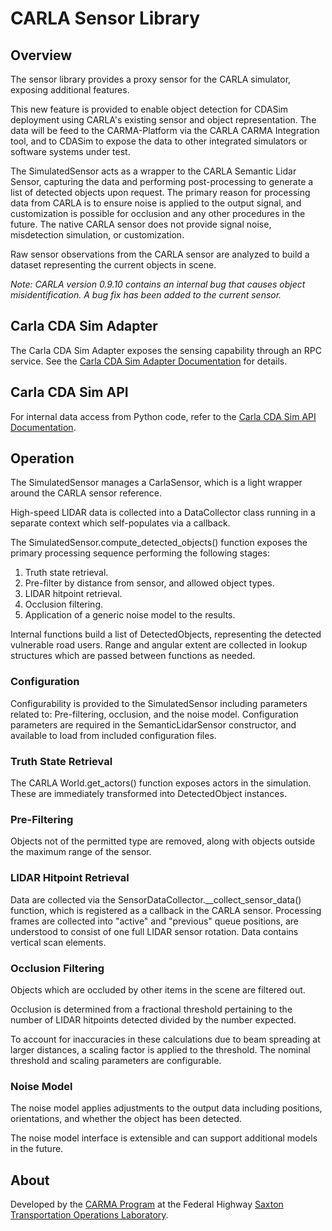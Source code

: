 # CARLA Sensor Library

## Overview

The sensor library provides a proxy sensor for the CARLA simulator, exposing additional features.

This new feature is provided to enable object detection for CDASim deployment using CARLA's existing sensor and object
representation. The data will be feed to the CARMA-Platform via the CARLA CARMA Integration tool, and to CDASim to
expose the data to other integrated simulators or software systems under test.

The SimulatedSensor acts as a wrapper to the CARLA Semantic Lidar Sensor, capturing the data and performing
post-processing to generate a list of detected objects upon request. The primary reason for processing data from CARLA
is to ensure noise is applied to the output signal, and customization is possible for occlusion and any other procedures
in the future. The native CARLA sensor does not provide signal noise, misdetection simulation, or customization.

Raw sensor observations from the CARLA sensor are analyzed to build a dataset representing the current objects in scene.

_Note: CARLA version 0.9.10 contains an internal bug that causes object misidentification. A bug fix has been added to the current sensor._

## Carla CDA Sim Adapter

The Carla CDA Sim Adapter exposes the sensing capability through an RPC service. See
the [Carla CDA Sim Adapter Documentation](doc/CarlaCDASimAdapter.md) for details.

## Carla CDA Sim API

For internal data access from Python code, refer to
the [Carla CDA Sim API Documentation](doc/CarlaCDASimAPI.md).

## Operation

The SimulatedSensor manages a CarlaSensor, which is a light wrapper around the CARLA sensor reference.

High-speed LIDAR data is collected into a DataCollector class running in a separate context which self-populates via a
callback.

The SimulatedSensor.compute_detected_objects() function exposes the primary processing sequence performing the
following stages:

1. Truth state retrieval.
2. Pre-filter by distance from sensor, and allowed object types.
3. LIDAR hitpoint retrieval.
4. Occlusion filtering.
5. Application of a generic noise model to the results.

Internal functions build a list of DetectedObjects, representing the detected vulnerable road users. Range and angular
extent are collected in lookup structures which are passed between functions as needed.

### Configuration

Configurability is provided to the SimulatedSensor including parameters related to: Pre-filtering, occlusion, and the
noise model. Configuration parameters are required in the SemanticLidarSensor constructor, and available to load from
included configuration files.

### Truth State Retrieval

The CARLA World.get_actors() function exposes actors in the simulation. These are immediately transformed into
DetectedObject instances.

### Pre-Filtering

Objects not of the permitted type are removed, along with objects outside the maximum range of the sensor.

### LIDAR Hitpoint Retrieval

Data are collected via the SensorDataCollector.__collect_sensor_data() function, which is registered as a callback in
the CARLA sensor. Processing frames are collected into "active" and "previous" queue positions, are understood to
consist of one full LIDAR sensor rotation. Data contains vertical scan elements.

### Occlusion Filtering

Objects which are occluded by other items in the scene are filtered out.

Occlusion is determined from a fractional threshold pertaining to the number of LIDAR hitpoints detected divided by the
number expected.

To account for inaccuracies in these calculations due to beam spreading at larger distances, a scaling factor is applied
to the threshold. The nominal threshold and scaling parameters are configurable.

### Noise Model
The noise model applies adjustments to the output data including positions, orientations, and whether the object has
been detected.

The noise model interface is extensible and can support additional models in the future.

## About

Developed by the [CARMA Program](https://highways.dot.gov/research/operations/CARMA) at the Federal
Highway [Saxton Transportation Operations Laboratory](https://highways.dot.gov/research/laboratories/saxton-transportation-operations-laboratory/saxton-transportation-operations-laboratory-overview).
